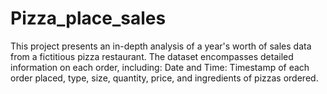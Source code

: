 # Pizza_place_sales
This project presents an in-depth analysis of a year's worth of sales data from a fictitious pizza restaurant. The dataset encompasses detailed information on each order, including: Date and Time: Timestamp of each order placed, type, size, quantity, price, and ingredients of pizzas ordered.
